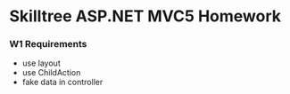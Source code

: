 # Skilltree ASP.NET MVC5 Homework

### W1 Requirements
* use layout
* use ChildAction
* fake data in controller